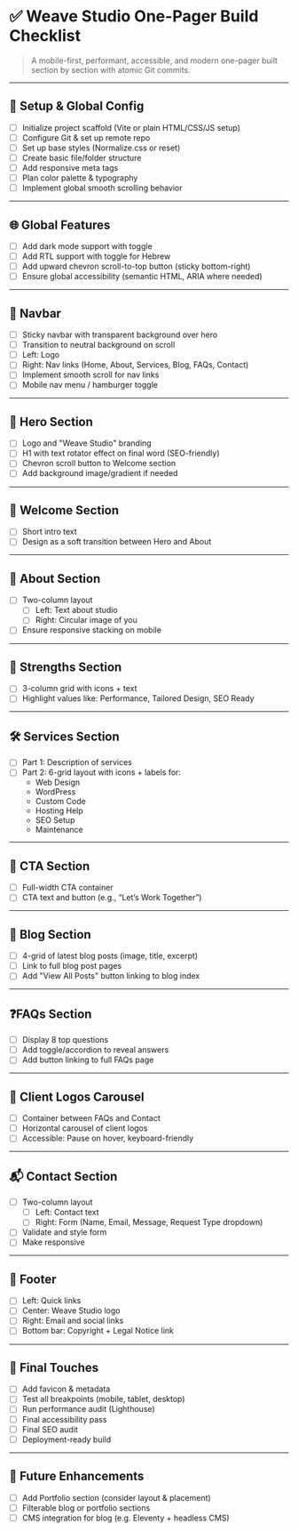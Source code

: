 
# ✅ Weave Studio One-Pager Build Checklist

> A mobile-first, performant, accessible, and modern one-pager built section by section with atomic Git commits.

---

## 🔧 Setup & Global Config
- [ ] Initialize project scaffold (Vite or plain HTML/CSS/JS setup)
- [ ] Configure Git & set up remote repo
- [ ] Set up base styles (Normalize.css or reset)
- [ ] Create basic file/folder structure
- [ ] Add responsive meta tags
- [ ] Plan color palette & typography
- [ ] Implement global smooth scrolling behavior

---

## 🌐 Global Features
- [ ] Add dark mode support with toggle
- [ ] Add RTL support with toggle for Hebrew
- [ ] Add upward chevron scroll-to-top button (sticky bottom-right)
- [ ] Ensure global accessibility (semantic HTML, ARIA where needed)

---

## 📌 Navbar
- [ ] Sticky navbar with transparent background over hero
- [ ] Transition to neutral background on scroll
- [ ] Left: Logo
- [ ] Right: Nav links (Home, About, Services, Blog, FAQs, Contact)
- [ ] Implement smooth scroll for nav links
- [ ] Mobile nav menu / hamburger toggle

---

## 🪩 Hero Section
- [ ] Logo and "Weave Studio" branding
- [ ] H1 with text rotator effect on final word (SEO-friendly)
- [ ] Chevron scroll button to Welcome section
- [ ] Add background image/gradient if needed

---

## 👋 Welcome Section
- [ ] Short intro text
- [ ] Design as a soft transition between Hero and About

---

## 👤 About Section
- [ ] Two-column layout
  - [ ] Left: Text about studio
  - [ ] Right: Circular image of you
- [ ] Ensure responsive stacking on mobile

---

## 💎 Strengths Section
- [ ] 3-column grid with icons + text
- [ ] Highlight values like: Performance, Tailored Design, SEO Ready

---

## 🛠️ Services Section
- [ ] Part 1: Description of services
- [ ] Part 2: 6-grid layout with icons + labels for:
  - Web Design
  - WordPress
  - Custom Code
  - Hosting Help
  - SEO Setup
  - Maintenance

---

## 📣 CTA Section
- [ ] Full-width CTA container
- [ ] CTA text and button (e.g., “Let’s Work Together”)

---

## 📰 Blog Section
- [ ] 4-grid of latest blog posts (image, title, excerpt)
- [ ] Link to full blog post pages
- [ ] Add "View All Posts" button linking to blog index

---

## ❓FAQs Section
- [ ] Display 8 top questions
- [ ] Add toggle/accordion to reveal answers
- [ ] Add button linking to full FAQs page

---

## 🤝 Client Logos Carousel
- [ ] Container between FAQs and Contact
- [ ] Horizontal carousel of client logos
- [ ] Accessible: Pause on hover, keyboard-friendly

---

## 📬 Contact Section
- [ ] Two-column layout
  - [ ] Left: Contact text
  - [ ] Right: Form (Name, Email, Message, Request Type dropdown)
- [ ] Validate and style form
- [ ] Make responsive

---

## 🦶 Footer
- [ ] Left: Quick links
- [ ] Center: Weave Studio logo
- [ ] Right: Email and social links
- [ ] Bottom bar: Copyright + Legal Notice link

---

## 🧪 Final Touches
- [ ] Add favicon & metadata
- [ ] Test all breakpoints (mobile, tablet, desktop)
- [ ] Run performance audit (Lighthouse)
- [ ] Final accessibility pass
- [ ] Final SEO audit
- [ ] Deployment-ready build

---

## 🔮 Future Enhancements
- [ ] Add Portfolio section (consider layout & placement)
- [ ] Filterable blog or portfolio sections
- [ ] CMS integration for blog (e.g. Eleventy + headless CMS)

